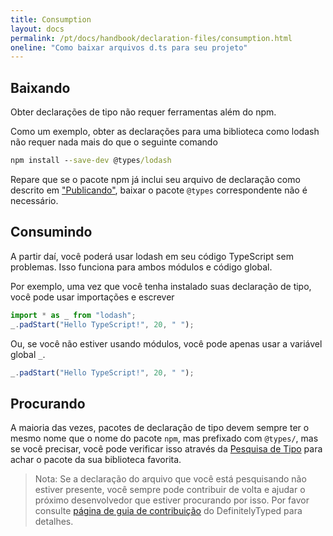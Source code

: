 ```yaml
---
title: Consumption
layout: docs
permalink: /pt/docs/handbook/declaration-files/consumption.html
oneline: "Como baixar arquivos d.ts para seu projeto"
---
```


## Baixando

Obter declarações de tipo não requer ferramentas além do npm.

Como um exemplo, obter as declarações para uma biblioteca como lodash não requer nada mais do que o seguinte comando

```cmd
npm install --save-dev @types/lodash
```

Repare que se o pacote npm já inclui seu arquivo de declaração como descrito em ["Publicando"](/docs/handbook/declaration-files/publishing.html), baixar o pacote `@types` correspondente não é necessário.

## Consumindo

A partir daí, você poderá usar lodash em seu código TypeScript sem problemas.
Isso funciona para ambos módulos e código global.

Por exemplo, uma vez que você tenha instalado suas declaração de tipo, você pode usar importações e escrever 

```ts
import * as _ from "lodash";
_.padStart("Hello TypeScript!", 20, " ");
```

Ou, se você não estiver usando módulos, você pode apenas usar a variável global `_`.

```ts
_.padStart("Hello TypeScript!", 20, " ");
```

## Procurando

A maioria das vezes, pacotes de declaração de tipo devem sempre ter o mesmo nome que o nome do pacote `npm`, mas prefixado com `@types/`,
mas se você precisar, você pode verificar isso através da [Pesquisa de Tipo](https://aka.ms/types) para achar o pacote da sua biblioteca favorita.

> Nota: Se a declaração do arquivo que você está pesquisando não estiver presente, você sempre pode contribuir de volta e ajudar o próximo desenvolvedor que estiver procurando por isso.
> Por favor consulte [página de guia de contribuição](http://definitelytyped.org/guides/contributing.html) do DefinitelyTyped para detalhes.
